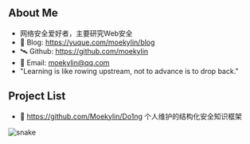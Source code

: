 ## About Me

- 网络安全爱好者，主要研究Web安全
- 📖 Blog: <https://yuque.com/moekylin/blog>
- 🛰️ Github: <https://github.com/moekylin>
- 📧 Email: moekylin@qq.com
- "Learning is like rowing upstream, not to advance is to drop back."

<!--
| <a href="https://github.com/moekylin"><img align="center" src="https://github-readme-stats.vercel.app/api?username=moekylin&show_icons=true&theme=buefy&hide_border=true&hide=contribs,prs" alt="moekylin's GitHub stats" /></a> | <a href="https://github.com/moekylin"><img align="center" src="https://github-readme-stats.vercel.app/api/top-langs/?username=moekylin&layout=compact&hide_border=true&theme=buefy&hide=javascript,html,css,stylus,less" /></a> |
| ------------- | ------------- | -->

## Project List

- 📖 <https://github.com/Moekylin/Do1ng> 个人维护的结构化安全知识框架

![snake](https://raw.githubusercontent.com/kyl1n0/kyl1n0/output/github-contribution-grid-snake.svg)
